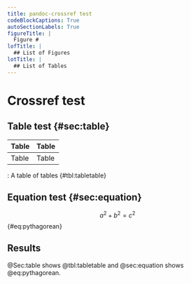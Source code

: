```yaml
---
title: pandoc-crossref test
codeBlockCaptions: True
autoSectionLabels: True
figureTitle: |
  Figure #
lofTitle: |
  ## List of Figures
lotTitle: |
  ## List of Tables
---
```


# Crossref test

## Table test {#sec:table}

|Table|Table|
|-----|-----|
|Table|Table|

: A table of tables {#tbl:tabletable}

## Equation test {#sec:equation}

$$ a^2 + b^2 = c^2 $$ {#eq:pythagorean}

## Results

@Sec:table shows @tbl:tabletable and @sec:equation shows @eq:pythagorean.


